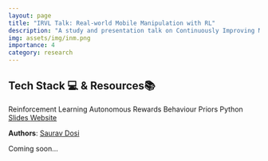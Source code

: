 ```yaml
---
layout: page
title: "IRVL Talk: Real-world Mobile Manipulation with RL"
description: "A study and presentation talk on Continuously Improving Mobile Manipulation with Autonomous Real-World RL."
img: assets/img/inm.png
importance: 4
category: research
---
```


<section id="badgeproj-section">
<h2 class="badgeproj-title">Tech Stack 💻 & Resources📚</h2>
  <div class="badgeproj-container">
    <span class="badgeproj">Reinforcement Learning</span>
    <span class="badgeproj">Autonomous Rewards</span>
    <span class="badgeproj">Behaviour Priors</span>
    <span class="badgeproj">Python</span>
  </div>
<!-- Links Section -->
  <div class="linksproj-container">
    <a href="https://docs.google.com/presentation/d/1oK4kD3ozE5MqPU2msM7Az1sf_G3ffhZmNk2rN8QjlsQ/edit?usp=sharing" target="_blank" class="linkproj">
      <i class="fas fa-file-powerpoint"></i> Slides
    </a>
    <a href="https://continual-mobile-manip.github.io/" target="_blank" class="linkproj">
      <i class="fas fa-globe"></i> Website
    </a>
  </div>
</section>

**Authors**: <a href="https://sauravdosi.github.io/">Saurav Dosi</a>

Coming soon...
